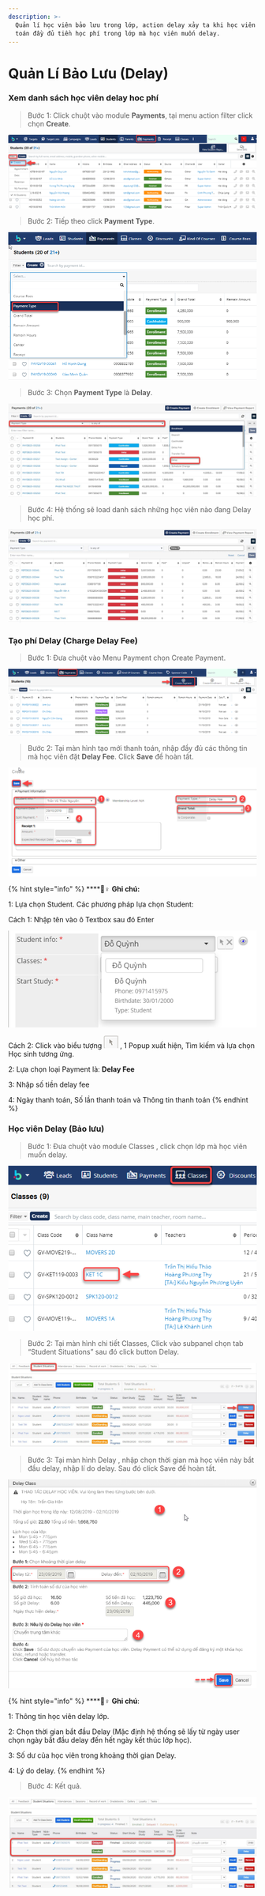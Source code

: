 ```yaml
---
description: >-
  Quản lí học viên bảo lưu trong lớp, action delay xảy ta khi học viên đã thanh
  toán đầy đủ tiền học phí trong lớp mà học viên muốn delay.
---
```


# Quản Lí Bảo Lưu \(Delay\)

### Xem danh sách học viên delay hoc phí

> Bước 1: 
Click chuột vào module **Payments**, tại menu action filter click chọn **Create**.

![](../../.gitbook/assets/xemdelay1.png)

> Bước 2: Tiếp theo click **Payment Type**.

![](../../.gitbook/assets/xemde-ay2.png)

> Bước 3: Chọn **Payment Type** là **Delay**.

![](../../.gitbook/assets/delay3.jpg)

> Bước 4: Hệ thống sẽ load danh sách những học viên nào đang Delay học phí.

![](../../.gitbook/assets/delay4.jpg)

### Tạo phí Delay \(Charge Delay Fee\)

> Bước 1: Đưa chuột vào Menu Payment chọn Create Payment.

![](../../.gitbook/assets/taodelay1.png)

> Bước 2: Tại màn hình tạo mới thanh toán, nhập đầy đủ các thông tin mà học viên đặt **Delay Fee**. Click **Save** để hoàn tất.

![](../../.gitbook/assets/taodelay2.png)

{% hint style="info" %}
\*\*\*\*🙆♀ **Ghi chú:**

1: Lựa chọn Student. Các phương pháp lựa chọn Student:

Cách 1: Nhập tên vào ô Textbox sau đó Enter

![](../../.gitbook/assets/enroll3%20%281%29.png) 


Cách 2: Click vào biểu tượng ![](../../.gitbook/assets/enroll4.png) , 1 Popup xuất hiện, Tìm kiếm và lựa chọn Học sinh tương ứng.

2: Lựa chọn loại Payment là: **Delay Fee**

3: Nhập số tiền delay fee

4: Ngày thanh toán, Số lần thanh toán và Thông tin thanh toán
{% endhint %}

### Học viên Delay \(Bảo lưu\)

> Bước 1: Đưa chuột vào module Classes , click chọn lớp mà học viên muốn delay.

![](../../.gitbook/assets/hvdelay1.png)

> Bước 2: Tại màn hình chi tiết Classes, Click vào subpanel chọn tab “Student Situations” sau đó click button Delay.

![](../../.gitbook/assets/delay.jpg)

> Bước 3: Tại màn hình Delay , nhập chọn thời gian mà học viên này bắt đầu delay, nhập lí do delay. Sau đó click Save để hoàn tất.

![](../../.gitbook/assets/5%20%282%29.png)

{% hint style="info" %}
\*\*\*\*🙆♀ **Ghi chú**:

1: Thông tin học viên delay lớp.

2: Chọn thời gian bắt đầu Delay \(Mặc định hệ thống sẽ lấy từ ngày user chọn ngày bắt đầu delay đến hết ngày kết thúc lớp học\). 

3: Số dư của học viên trong khoảng thời gian Delay.

4: Lý do delay.
{% endhint %}

> Bước 4: Kết quả.

![](../../.gitbook/assets/delay2.jpg)

